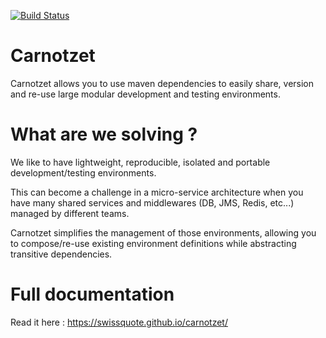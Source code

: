 [![Build Status](https://travis-ci.org/swissquote/carnotzet.svg?branch=master)](https://travis-ci.org/swissquote/carnotzet)

# Carnotzet
Carnotzet allows you to use maven dependencies to easily share, version and re-use large modular development and testing environments.

# What are we solving ?
We like to have lightweight, reproducible, isolated and portable development/testing environments.

This can become a challenge in a micro-service architecture when you have many shared services and middlewares (DB, JMS, Redis, etc...) managed by different teams.

Carnotzet simplifies the management of those environments, allowing you to compose/re-use existing environment definitions while abstracting transitive dependencies.

# Full documentation
Read it here : https://swissquote.github.io/carnotzet/
